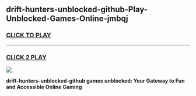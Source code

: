 
## drift-hunters-unblocked-github-Play-Unblocked-Games-Online-jmbqj
<h3>
<a href="https://premium76.site?title=drift-hunters-unblocked-github&ref=25A">CLICK TO PLAY</a></h3>
<hr>

<h3>
<a href="https://premium76.site?title=drift-hunters-unblocked-github&ref=25A">CLICK 2 PLAY</a>
  
</h3>

<a href="https://premium76.site?title=drift-hunters-unblocked-github&ref=25A"><img src="https://clearcache.store/games.png"></a>


**drift-hunters-unblocked-github games unblocked: Your Gateway to Fun and Accessible Online Gaming**
